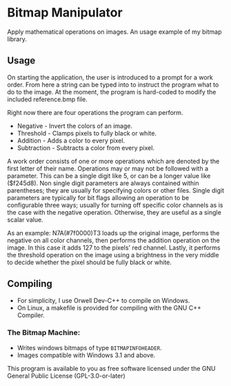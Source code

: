 # Bitmap Manipulator
Apply mathematical operations on images. An usage example of my bitmap library.

## Usage

On starting the application, the user is introduced to a prompt for a work order. From here a string can be typed into to instruct the program what to do to the image. At the moment, the program is hard-coded to modify the included reference.bmp file. 

Right now there are four operations the program can perform.
* Negative - Invert the colors of an image.
* Threshold - Clamps pixels to fully black or white.
* Addition - Adds a color to every pixel.
* Subtraction - Subtracts a color from every pixel.

A work order consists of one or more operations which are denoted by the first letter of their name. Operations may or may not be followed with a parameter. This can be a single digit like 5, or can be a longer value like ($f245d8). Non single digit parameters are always contained within parentheses; they are usually for specifying colors or other files. Single digit parameters are typically for bit flags allowing an operation to be configurable three ways; usually for turning off specific color channels as is the case with the negative operation. Otherwise, they are useful as a single scalar value. 

As an example: N7A(#7f0000)T3 loads up the original image, performs the negative on all color channels, then performs the addition operation on the image. In this case it adds 127 to the pixels' red channel. Lastly, it performs the threshold operation on the image using a brightness in the very middle to decide whether the pixel should be fully black or white. 

## Compiling
* For simplicity, I use Orwell Dev-C++ to compile on Windows.
* On Linux, a makefile is provided for compiling with the GNU C++ Compiler. 

### The Bitmap Machine:
* Writes windows bitmaps of type ```BITMAPINFOHEADER```.
* Images compatible with Windows 3.1 and above.

This program is available to you as free software licensed under the GNU General Public License (GPL-3.0-or-later)
